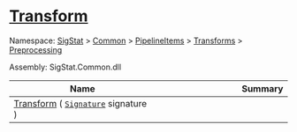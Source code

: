 # [Transform](./FillPenUpDurations-100663739.md)

Namespace: [SigStat]() > [Common](./../../../../README.md) > [PipelineItems]() > [Transforms]() > [Preprocessing](./../README.md)

Assembly: SigStat.Common.dll

| Name | Summary  |
| ------| -----------:|
| [Transform](./FillPenUpDurations-100663739.md) ( [`Signature`](./../../../../Signature.md) signature ) | <img width=225/>

